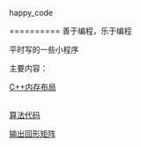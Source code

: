 ﻿happy_code

==========
善于编程，乐于编程

平时写的一些小程序


主要内容：


<a href="https://github.com/raiet/happy_code/tree/master/C%2B%2B%E5%86%85%E5%AD%98%E5%B8%83%E5%B1%80">C++内存布局</a>


</br><a href="https://github.com/raiet/happy_code/tree/master/%E7%AE%97%E6%B3%95%E4%BB%A3%E7%A0%81">算法代码</a>

<a href="https://github.com/raiet/happy_code/tree/master/%E7%AE%97%E6%B3%95%E4%BB%A3%E7%A0%81/%E5%9B%9E%E5%BD%A2%E8%BE%93%E5%87%BA%E7%9F%A9%E9%98%B5">输出回形矩阵</a>
    
